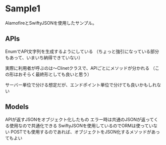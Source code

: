 # Sample1

AlamofireとSwiftyJSONを使用したサンプル。

## APIs
EnumでAPI文字列を生成するようにしている
（ちょっと強引になっている部分もあって、いまいち納得できていない）

実際に利用者が呼ぶのは〜Clinetクラスで、APIごとにメソッドが分かれる
（この形はおそらく最終形としても良いと思う）

サーバー単位で分ける想定だが、エンドポイント単位で分けても良いかもしれない

## Models
APIが返すJSONをオブジェクト化したもの
エラー時は共通のJSONが返ってくる使用なので共通化できる
SwiftyJSONを使用しているのでORMは使っていない
POSTでも使用するのであれば、オブジェクトをJSON化するメソッドがあってもよい


